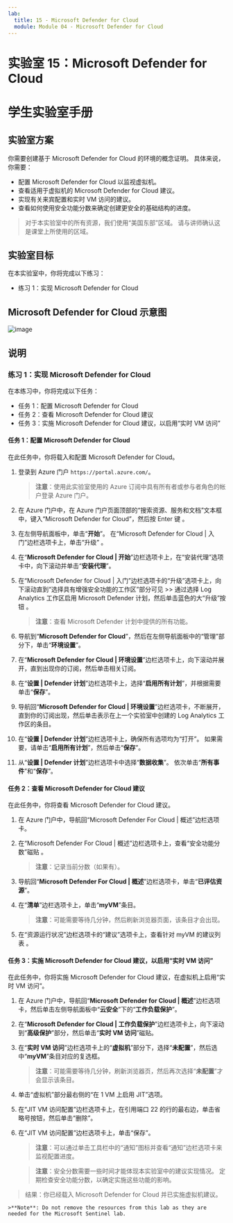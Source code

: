 ```yaml
---
lab:
  title: 15 - Microsoft Defender for Cloud
  module: Module 04 - Microsoft Defender for Cloud
---
```


# 实验室 15：Microsoft Defender for Cloud
# 学生实验室手册

## 实验室方案

你需要创建基于 Microsoft Defender for Cloud 的环境的概念证明。 具体来说，你需要：

- 配置 Microsoft Defender for Cloud 以监视虚拟机。
- 查看适用于虚拟机的 Microsoft Defender for Cloud 建议。
- 实现有关来宾配置和实时 VM 访问的建议。 
- 查看如何使用安全功能分数来确定创建更安全的基础结构的进度。

> 对于本实验室中的所有资源，我们使用“美国东部”区域。 请与讲师确认这是课堂上所使用的区域。 

## 实验室目标

在本实验室中，你将完成以下练习：

- 练习 1：实现 Microsoft Defender for Cloud

## Microsoft Defender for Cloud 示意图

![image](https://user-images.githubusercontent.com/91347931/157537800-94a64b6e-026c-41b2-970e-f8554ce1e0ab.png)

## 说明

### 练习 1：实现 Microsoft Defender for Cloud

在本练习中，你将完成以下任务：

- 任务 1：配置 Microsoft Defender for Cloud
- 任务 2：查看 Microsoft Defender for Cloud 建议
- 任务 3：实施 Microsoft Defender for Cloud 建议，以启用“实时 VM 访问”

#### 任务 1：配置 Microsoft Defender for Cloud

在此任务中，你将载入和配置 Microsoft Defender for Cloud。

1. 登录到 Azure 门户 `https://portal.azure.com/`。

    >**注意**：使用此实验室使用的 Azure 订阅中具有所有者或参与者角色的帐户登录 Azure 门户。

2. 在 Azure 门户中，在 Azure 门户页面顶部的“搜索资源、服务和文档”文本框中，键入“Microsoft Defender for Cloud”，然后按 Enter 键  。

3. 在左侧导航面板中，单击“**开始**”。 在“Microsoft Defender for Cloud \| 入门”边栏选项卡上，单击“升级” 。
     
4. 在“**Microsoft Defender for Cloud \| 开始**”边栏选项卡上，在“安装代理”选项卡中，向下滚动并单击“**安装代理**”。 

5. 在“Microsoft Defender for Cloud \| 入门”边栏选项卡的“升级”选项卡上，向下滚动直到“选择具有增强安全功能的工作区”部分可见 >> 通过选择 Log Analytics 工作区启用 Microsoft Defender 计划，然后单击蓝色的大“升级”按钮   。  

    >**注意**：查看 Microsoft Defender 计划中提供的所有功能。 

6. 导航到“**Microsoft Defender for Cloud**”，然后在左侧导航面板中的“管理”部分下，单击“**环境设置**”。

7. 在“**Microsoft Defender for Cloud \| 环境设置**”边栏选项卡上，向下滚动并展开，直到出现你的订阅，然后单击相关订阅。 

8. 在“**设置 \| Defender 计划**”边栏选项卡上，选择“**启用所有计划**”，并根据需要单击“**保存**”。

9. 导航回“**Microsoft Defender for Cloud \| 环境设置**”边栏选项卡，不断展开，直到你的订阅出现，然后单击表示在上一个实验室中创建的 Log Analytics 工作区的条目。

10. 在“**设置 \| Defender 计划**”边栏选项卡上，确保所有选项均为“打开”。 如果需要，请单击“**启用所有计划**”，然后单击“**保存**”。

11. 从“**设置 \| Defender 计划**”边栏选项卡中选择“**数据收集**”。 依次单击“**所有事件**”和“**保存**”。

#### 任务 2：查看 Microsoft Defender for Cloud 建议

在此任务中，你将查看 Microsoft Defender for Cloud 建议。 

1. 在 Azure 门户中，导航回“Microsoft Defender For Cloud \| 概述”边栏选项卡。 

2. 在“Microsoft Defender For Cloud \| 概述”边栏选项卡上，查看“安全功能分数”磁贴 。

    >**注意**：记录当前分数（如果有）。

3. 导航回“**Microsoft Defender For Cloud \| 概述**”边栏选项卡，单击“**已评估资源**”。

4. 在“**清单**”边栏选项卡上，单击“**myVM**”条目。

    >**注意**：可能需要等待几分钟，然后刷新浏览器页面，该条目才会出现。
    
5. 在“资源运行状况”边栏选项卡的“建议”选项卡上，查看针对 myVM 的建议列表  。

#### 任务 3：实施 Microsoft Defender for Cloud 建议，以启用“实时 VM 访问”

在此任务中，你将实施 Microsoft Defender for Cloud 建议，在虚拟机上启用“实时 VM 访问”。 

1. 在 Azure 门户中，导航回“**Microsoft Defender for Cloud \| 概述**”边栏选项卡，然后单击左侧导航面板中“**云安全**”下的“**工作负载保护**”。

2. 在“**Microsoft Defender for Cloud \| 工作负载保护**”边栏选项卡上，向下滚动到“**高级保护**”部分，然后单击“**实时 VM 访问**”磁贴。

3. 在“**实时 VM 访问**”边栏选项卡上的“**虚拟机**”部分下，选择“**未配置**”，然后选中“**myVM**”条目对应的复选框。

    >**注意**：可能需要等待几分钟，刷新浏览器页，然后再次选择“**未配置**”才会显示该条目。

4. 单击“虚拟机”部分最右侧的“在 1 VM 上启用 JIT”选项。

5. 在“JIT VM 访问配置”边栏选项卡上，在引用端口 22 的行的最右边，单击省略号按钮，然后单击“删除”。

6. 在“JIT VM 访问配置”边栏选项卡上，单击“保存”。

    >**注意**：可以通过单击工具栏中的“通知”图标并查看“通知”边栏选项卡来监视配置进度。 

    >**注意**：安全分数需要一些时间才能体现本实验室中的建议实现情况。 定期检查安全功能分数，以确定实施这些功能的影响。 

> 结果：你已经载入 Microsoft Defender for Cloud 并已实施虚拟机建议。 

    >**Note**: Do not remove the resources from this lab as they are needed for the Microsoft Sentinel lab.
